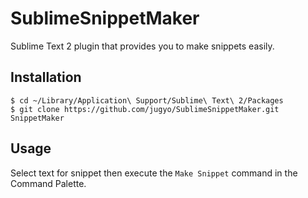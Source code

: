 SublimeSnippetMaker
========

Sublime Text 2 plugin that provides you to make snippets easily.

## Installation

```
$ cd ~/Library/Application\ Support/Sublime\ Text\ 2/Packages
$ git clone https://github.com/jugyo/SublimeSnippetMaker.git SnippetMaker
```

## Usage

Select text for snippet then execute the `Make Snippet` command in the Command Palette.
